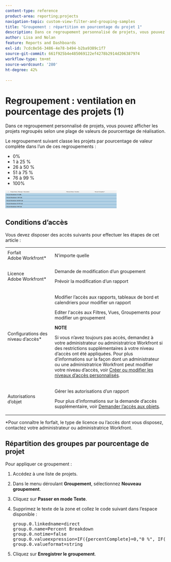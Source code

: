 ```yaml
---
content-type: reference
product-area: reporting;projects
navigation-topic: custom-view-filter-and-grouping-samples
title: "Groupement : répartition en pourcentage du projet 1"
description: Dans ce regroupement personnalisé de projets, vous pouvez afficher les projets regroupés selon une plage de valeurs de pourcentage de réalisation.
author: Lisa and Nolan
feature: Reports and Dashboards
exl-id: 7cdc8e56-3486-4e78-b494-b2ba9389c1f7
source-git-commit: 661f925b4e485069122ef4278b2914d206387974
workflow-type: tm+mt
source-wordcount: '280'
ht-degree: 42%

---
```


# Regroupement : ventilation en pourcentage des projets (1)

Dans ce regroupement personnalisé de projets, vous pouvez afficher les projets regroupés selon une plage de valeurs de pourcentage de réalisation.

Le regroupement suivant classe les projets par pourcentage de valeur complète dans l’un de ces regroupements :

* 0%
* 1 à 25 %
* 26 à 50 %
* 51 à 75 %
* 76 à 99 %
* 100%

![percent_complete_ventilation_custom_project_grouping_25__incréments.png](assets/percent-complete-breakdown-custom-350x56.png)

## Conditions d’accès

Vous devez disposer des accès suivants pour effectuer les étapes de cet article :

<table style="table-layout:auto"> 
 <col> 
 <col> 
 <tbody> 
  <tr> 
   <td role="rowheader">Forfait Adobe Workfront*</td> 
   <td> <p>N’importe quelle</p> </td> 
  </tr> 
  <tr> 
   <td role="rowheader">Licence Adobe Workfront*</td> 
   <td> <p>Demande de modification d’un groupement </p>
   <p>Prévoir la modification d’un rapport</p> </td> 
  </tr> 
  <tr> 
   <td role="rowheader">Configurations des niveau d’accès*</td> 
   <td> <p>Modifier l’accès aux rapports, tableaux de bord et calendriers pour modifier un rapport</p> <p>Editer l'accès aux Filtres, Vues, Groupements pour modifier un groupement</p> <p><b>NOTE</b>

Si vous n’avez toujours pas accès, demandez à votre administrateur ou administratrice Workfront si des restrictions supplémentaires à votre niveau d’accès ont été appliquées. Pour plus d’informations sur la façon dont un administrateur ou une administratrice Workfront peut modifier votre niveau d’accès, voir <a href="../../../administration-and-setup/add-users/configure-and-grant-access/create-modify-access-levels.md" class="MCXref xref">Créer ou modifier les niveaux d’accès personnalisés</a>.</p> </td>
</tr>  
  <tr> 
   <td role="rowheader">Autorisations d’objet</td> 
   <td> <p>Gérer les autorisations d’un rapport</p> <p>Pour plus d’informations sur la demande d’accès supplémentaire, voir <a href="../../../workfront-basics/grant-and-request-access-to-objects/request-access.md" class="MCXref xref">Demander l’accès aux objets</a>.</p> </td> 
  </tr> 
 </tbody> 
</table>

&#42;Pour connaître le forfait, le type de licence ou l’accès dont vous disposez, contactez votre administrateur ou administratrice Workfront.

## Répartition des groupes par pourcentage de projet

Pour appliquer ce groupement :

1. Accédez à une liste de projets.
1. Dans le menu déroulant **Groupement**, sélectionnez **Nouveau groupement**.

1. Cliquez sur **Passer en mode Texte**.
1. Supprimez le texte de la zone et collez le code suivant dans l’espace disponible :
   <pre>group.0.linkedname=direct<br>group.0.name=Percent Breakdown<br>group.0.notime=false<br>group.0.valueexpression=IF({percentComplete}=0,"0 %", IF({percentComplete}&lt;=26,"0-25 %", IF({percentComplete}&lt;=51,"25-50 %",({percentComplete}&lt;=76,"50-75 %",IF({percentComplete}&lt;100,"75-99 %","100 %"))))<br>group.0.valueformat=string</pre>

1. Cliquez sur **Enregistrer le groupement**.
